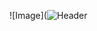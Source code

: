 ![Image](![Header](https://user-images.githubusercontent.com/65557400/82564886-337b6500-9b82-11ea-9efa-f862313e2500.png)
